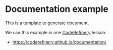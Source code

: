 # Documentation example

This is a template to generate document. 

We use this example in one [CodeRefinery](https://coderefinery.org/) lesson:
- https://coderefinery.github.io/documentation/
